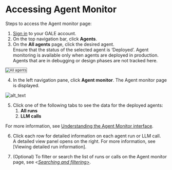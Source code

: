 # Accessing Agent Monitor

Steps to access the Agent monitor page:

1. [Sign in](https://galeadmin-kore.github.io/docs/gale/getting-started/sign-up-sign-in/#sign-in-to-gale) to your GALE account.
2. On the top navigation bar, click **Agents**.
3. On the **All agents** page, click the desired agent.  
Ensure that the status of the selected agent is ‘Deployed’. Agent monitoring is available only when agents are deployed in production. Agents that are in debugging or design phases are not tracked here.  
<img src="../images/Agent_monitor_Allagents.png" alt="All agents" title="All agents" style="border: 1px solid gray; zoom:80%;">

4. In the left navigation pane, click **Agent monitor**. The Agent monitor page is displayed.

![alt_text](images/image2.png "image_tooltip")
 
5. Click one of the following tabs to see the data for the deployed agents:
    1. **All runs**
    2. **LLM calls**

 For more information, see [Understanding the Agent Monitor interface](../agent-monitor/understanding-the-agent-monitor-interface.md).

6. Click each row for detailed information on each agent run or LLM call.   
A detailed view panel opens on the right. For more information, see [Viewing detailed run information].

7. (Optional) To filter or search the list of runs or calls on the Agent monitor page, see &lt;*<span style="text-decoration:underline;">Searching and filtering></span>*.